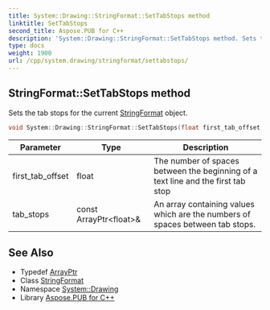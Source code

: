 ```yaml
---
title: System::Drawing::StringFormat::SetTabStops method
linktitle: SetTabStops
second_title: Aspose.PUB for C++
description: 'System::Drawing::StringFormat::SetTabStops method. Sets the tab stops for the current StringFormat object in C++.'
type: docs
weight: 1900
url: /cpp/system.drawing/stringformat/settabstops/
---
```

## StringFormat::SetTabStops method


Sets the tab stops for the current [StringFormat](../) object.

```cpp
void System::Drawing::StringFormat::SetTabStops(float first_tab_offset, const ArrayPtr<float> &tab_stops)
```


| Parameter | Type | Description |
| --- | --- | --- |
| first_tab_offset | float | The number of spaces between the beginning of a text line and the first tab stop |
| tab_stops | const ArrayPtr\<float\>\& | An array containing values which are the numbers of spaces between tab stops. |

## See Also

* Typedef [ArrayPtr](../../../system/arrayptr/)
* Class [StringFormat](../)
* Namespace [System::Drawing](../../)
* Library [Aspose.PUB for C++](../../../)
